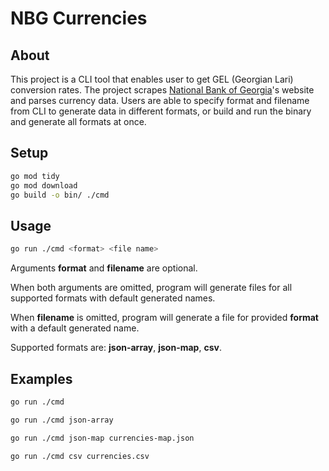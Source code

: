 # NBG Currencies

## About

This project is a CLI tool that enables user to get GEL (Georgian Lari)
conversion rates. The project scrapes
[National Bank of Georgia](https://nbg.gov.ge/en/monetary-policy/currency)'s
website and parses currency data. Users are able to specify format and filename
from CLI to generate data in different formats, or build and run the binary and
generate all formats at once.

## Setup

```bash
go mod tidy
go mod download
go build -o bin/ ./cmd
```

## Usage

```bash
go run ./cmd <format> <file name>
```

Arguments **format** and **filename** are optional.

When both arguments are omitted, program will generate files for all supported
formats with default generated names.

When **filename** is omitted, program will generate a file for provided
**format** with a default generated name.

Supported formats are: **json-array**, **json-map**, **csv**.

## Examples

```bash
go run ./cmd
```

```bash
go run ./cmd json-array
```

```bash
go run ./cmd json-map currencies-map.json
```

```bash
go run ./cmd csv currencies.csv
```
